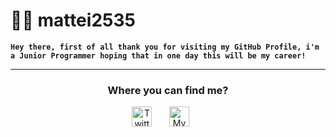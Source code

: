 # 👨‍💻 mattei2535

**`Hey there, first of all thank you for visiting my GitHub Profile, i'm a Junior Programmer hoping that in one day this will be my career!`**

---

<h3 align="center" color="red">
  Where you can find me?
</h3>
  
<p align="center">
  <a href="https://mail.google.com/#inbox?compose=CllgCKCDCHTfQqZrlfgBNHsGZssKCtbbMmbqGhfFdvfzRtDSTmlhnvJcqMcKHsqXmGtMsLCBHgq"><img width="32px" alt="Twitter" title="Twitter" src="https://i.imgur.com/z4LMBBG.png"/></a>
  &#8287;&#8287;&#8287;&#8287;&#8287;
  <a href="https://discord.com/users/402503629963001857/" alt="My Discord Profile"><img width="32px" title="My Discord Profile" src="https://i.imgur.com/Z974ANd.png"/></a>
  &#8287;&#8287;&#8287;&#8287;&#8287;
</p>
